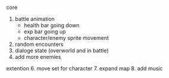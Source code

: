 core
1. battle animation
    - health bar going down
    - exp bar going up
    - character/enemy sprite movement
3. random encounters
4. dialoge state (overworld and in battle)
5. add more enemies

extention
6. move set for character
7. expand map
8. add music
